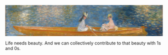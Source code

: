 <style>
  .cover-img {
    width: 100%;
    height: 100px;
    object-fit: cover;
    display: block;
  }
</style>

<img class="cover-img" src="Renoir.jpg" alt="Impressionism">
<p>Life needs beauty. And we can collectively contribute to that beauty with 1s and 0s.</p>
